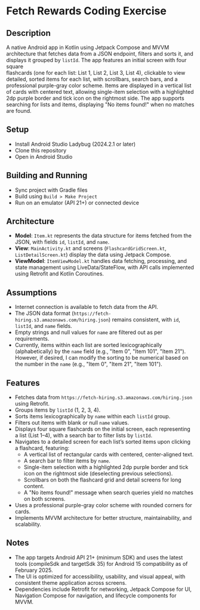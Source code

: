 # Fetch Rewards Coding Exercise

## Description
A native Android app in Kotlin using Jetpack Compose and MVVM architecture that fetches data from a JSON endpoint, filters and sorts it, and displays it grouped by `listId`. The app features an initial screen with four square \
flashcards (one for each list: List 1, List 2, List 3, List 4), clickable to view detailed, sorted items for each list, with scrollbars, search bars, and a professional purple-gray color scheme. Items are displayed in a vertical list \
of cards with centered text, allowing single-item selection with a highlighted 2dp purple border and tick icon on the rightmost side. The app supports searching for lists and items, displaying "No items found!" when no matches are found.

## Setup
- Install Android Studio Ladybug (2024.2.1 or later)
- Clone this repository
- Open in Android Studio

## Building and Running
- Sync project with Gradle files
- Build using `Build > Make Project`
- Run on an emulator (API 21+) or connected device

## Architecture
- **Model**: `Item.kt` represents the data structure for items fetched from the JSON, with fields `id`, `listId`, and `name`.
- **View**: `MainActivity.kt` and screens (`FlashcardGridScreen.kt`, `ListDetailScreen.kt`) display the data using Jetpack Compose.
- **ViewModel**: `ItemViewModel.kt` handles data fetching, processing, and state management using LiveData/StateFlow, with API calls implemented using Retrofit and Kotlin Coroutines.

## Assumptions
- Internet connection is available to fetch data from the API.
- The JSON data format (`https://fetch-hiring.s3.amazonaws.com/hiring.json`) remains consistent, with `id`, `listId`, and `name` fields.
- Empty strings and null values for `name` are filtered out as per requirements.
- Currently, items within each list are sorted lexicographically (alphabetically) by the `name` field (e.g., "Item 0", "Item 101", "Item 21"). However, if desired, I can modify the sorting to be numerical based on the number in the `name` (e.g., "Item 0", "Item 21", "Item 101").

## Features
- Fetches data from `https://fetch-hiring.s3.amazonaws.com/hiring.json` using Retrofit.
- Groups items by `listId` (1, 2, 3, 4).
- Sorts items lexicographically by `name` within each `listId` group.
- Filters out items with blank or null `name` values.
- Displays four square flashcards on the initial screen, each representing a list (List 1–4), with a search bar to filter lists by `listId`.
- Navigates to a detailed screen for each list’s sorted items upon clicking a flashcard, featuring:
    - A vertical list of rectangular cards with centered, center-aligned text.
    - A search bar to filter items by `name`.
    - Single-item selection with a highlighted 2dp purple border and tick icon on the rightmost side (deselecting previous selections).
    - Scrollbars on both the flashcard grid and detail screens for long content.
    - A "No items found!" message when search queries yield no matches on both screens.
- Uses a professional purple-gray color scheme with rounded corners for cards.
- Implements MVVM architecture for better structure, maintainability, and scalability.

## Notes
- The app targets Android API 21+ (minimum SDK) and uses the latest tools (compileSdk and targetSdk 35) for Android 15 compatibility as of February 2025.
- The UI is optimized for accessibility, usability, and visual appeal, with consistent theme application across screens.
- Dependencies include Retrofit for networking, Jetpack Compose for UI, Navigation Compose for navigation, and lifecycle components for MVVM.
